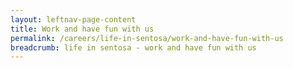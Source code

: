 ```yaml
---
layout: leftnav-page-content
title: Work and have fun with us
permalink: /careers/life-in-sentosa/work-and-have-fun-with-us
breadcrumb: life in sentosa - work and have fun with us
---
```

